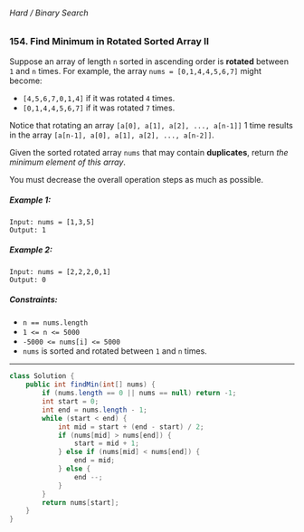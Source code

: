 ###### Hard / Binary Search

### 154. Find Minimum in Rotated Sorted Array II

Suppose an array of length `n` sorted in ascending order is **rotated** between `1` and `n` times. For example, the array `nums = [0,1,4,4,5,6,7]` might become:

- `[4,5,6,7,0,1,4]` if it was rotated `4` times.
- `[0,1,4,4,5,6,7]` if it was rotated `7` times.

Notice that rotating an array `[a[0], a[1], a[2], ..., a[n-1]]` 1 time results in the array `[a[n-1], a[0], a[1], a[2], ..., a[n-2]]`.

Given the sorted rotated array `nums` that may contain **duplicates**, return _the minimum element of this array_.

You must decrease the overall operation steps as much as possible.

 

##### Example 1:
```
Input: nums = [1,3,5]
Output: 1
```
##### Example 2:
```
Input: nums = [2,2,2,0,1]
Output: 0
``` 

##### Constraints:

- `n == nums.length`
- `1 <= n <= 5000`
- `-5000 <= nums[i] <= 5000`
- `nums` is sorted and rotated between `1` and `n` times.

***

```java
class Solution {
    public int findMin(int[] nums) {
        if (nums.length == 0 || nums == null) return -1;
        int start = 0;
        int end = nums.length - 1;
        while (start < end) {
            int mid = start + (end - start) / 2;
            if (nums[mid] > nums[end]) {
                start = mid + 1;
            } else if (nums[mid] < nums[end]) {
                end = mid;
            } else {
                end --;
            }
        }
        return nums[start];
    }
}
```
